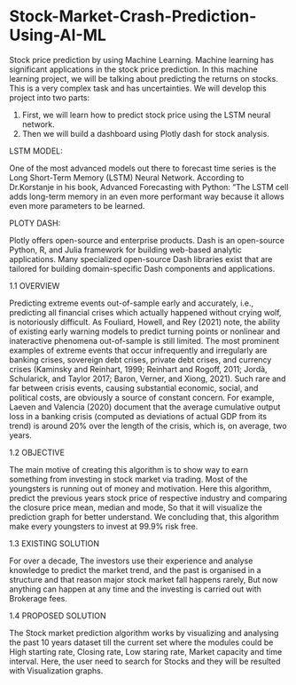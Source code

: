 # Stock-Market-Crash-Prediction-Using-AI-ML

  Stock price prediction by using Machine Learning. Machine learning has 
significant applications in the stock price prediction. In this machine learning 
project, we will be talking about predicting the returns on stocks. This is a very 
complex task and has uncertainties. We will develop this project into two parts:

  1. First, we will learn how to predict stock price using the LSTM neural 
network.
  2. Then we will build a dashboard using Plotly dash for stock analysis.

LSTM MODEL:

  One of the most advanced models out there to forecast time series is 
the Long Short-Term Memory (LSTM) Neural Network. According to 
Dr.Korstanje in his book, Advanced Forecasting with Python: “The LSTM cell 
adds long-term memory in an even more performant way because it allows even 
more parameters to be learned.

PLOTY DASH:

  Plotly offers open-source and enterprise products. Dash is an open-source 
Python, R, and Julia framework for building web-based analytic applications. 
Many specialized open-source Dash libraries exist that are tailored for building 
domain-specific Dash components and applications.

1.1 OVERVIEW

   Predicting extreme events out-of-sample early and accurately, i.e., predicting 
all financial crises which actually happened without crying wolf, is notoriously 
difficult. As Fouliard, Howell, and Rey (2021) note, the ability of existing early
warning models to predict turning points or nonlinear and inateractive 
phenomena out-of-sample is still limited. The most prominent examples of 
extreme events that occur infrequently and irregularly are banking crises, 
sovereign debt crises, private debt crises, and currency crises (Kaminsky and 
Reinhart, 1999; Reinhart and Rogoff, 2011; Jordà, Schularick, and Taylor 2017; 
Baron, Verner, and Xiong, 2021). Such rare and far between crisis events, causing 
substantial economic, social, and political costs, are obviously a source of 
constant concern. For example, Laeven and Valencia (2020) document that the 
average cumulative output loss in a banking crisis (computed as deviations of 
actual GDP from its trend) is around 20% over the length of the crisis, which is, 
on average, two years.

1.2 OBJECTIVE

   The main motive of creating this algorithm is to show way to earn something 
from investing in stock market via trading. Most of the youngsters is running out 
of money and motivation. Here this algorithm, predict the previous years stock 
price of respective industry and comparing the closure price mean, median and
mode, So that it will visualize the prediction graph for better understand. We 
concluding that, this algorithm make every youngsters to invest at 99.9% risk 
free.

1.3 EXISTING SOLUTION

  For over a decade, The investors use their experience and analyse knowledge
to predict the market trend, and the past is organised in a structure and that reason 
major stock market fall happens rarely, But now anything can happen at any time
and the investing is carried out with Brokerage fees.

1.4 PROPOSED SOLUTION

  The Stock market prediction algorithm works by visualizing and analysing the 
past 10 years dataset till the current set where the modules could be High starting 
rate, Closing rate, Low staring rate, Market capacity and time interval. Here, the 
user need to search for Stocks and they will be resulted with Visualization graphs.
